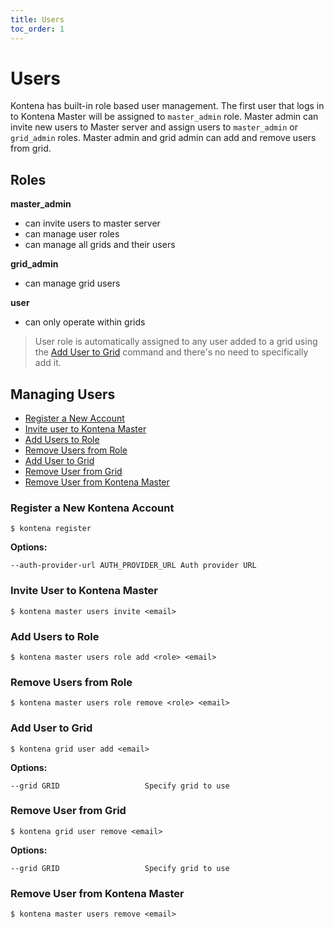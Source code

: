 ```yaml
---
title: Users
toc_order: 1
---
```


# Users

Kontena has built-in role based user management. The first user that logs in to Kontena Master will be assigned to `master_admin` role. Master admin can invite new users to Master server and assign users to `master_admin` or `grid_admin` roles. Master admin and grid admin can add and remove users from grid.


## Roles

**master_admin**
  * can invite users to master server
  * can manage user roles
  * can manage all grids and their users

**grid_admin**
  * can manage grid users

**user**
  * can only operate within grids
  > User role is automatically assigned to any user added to a grid using the [Add User to Grid](users#add-users-to-role) command and there's no need to specifically add it.

## Managing Users

* [Register a New Account](users#register-a-new-kontena-account)
* [Invite user to Kontena Master](users#invite-user-to-kontena-master)
* [Add Users to Role](users#add-users-to-role)
* [Remove Users from Role](users#remove-users-from-role)
* [Add User to Grid](users#add-users-to-role)
* [Remove User from Grid](users#remove-user-from-grid)
* [Remove User from Kontena Master](users#remove-user-from-kontena-master)

### Register a New Kontena Account

```
$ kontena register
```

**Options:**

```
--auth-provider-url AUTH_PROVIDER_URL Auth provider URL
```

### Invite User to Kontena Master

```
$ kontena master users invite <email>
```

### Add Users to Role

```
$ kontena master users role add <role> <email>
```

### Remove Users from Role

```
$ kontena master users role remove <role> <email>
```

### Add User to Grid

```
$ kontena grid user add <email>
```

**Options:**

```
--grid GRID                   Specify grid to use
```

### Remove User from Grid

```
$ kontena grid user remove <email>
```

**Options:**

```
--grid GRID                   Specify grid to use
```

### Remove User from Kontena Master

```
$ kontena master users remove <email>
```
